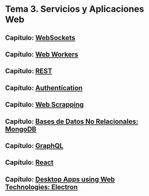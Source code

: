 # Tema 3. Servicios y Aplicaciones Web 

## Capítulo: [WebSockets](websockets.md)

## Capítulo: [Web Workers](web-workers)

## Capítulo: [REST](rest.md)

## Capítulo: [Authentication](authentication.md)

<!--
**Stylus**

* [A Simple Website in Node.js with Express, Jade and Stylus](https://www.clock.co.uk/insight/a-simple-website-in-nodejs-with-express-jade-and-stylus)
* [Build a Node.js App with Express + EJS + Stylus by Robin Skafte](https://scotch.io/@robinskafte/build-a-nodejs-app-with-express-ejs-stylus)
-->

## Capítulo: [Web Scrapping](web-scrapping)

## Capítulo: [Bases de Datos No Relacionales: MongoDB](mongodb)

## Capítulo: [GraphQL](graphql)

## Capítulo: [React](react) 

## Capítulo: [Desktop Apps using Web Technologies: Electron](electron)
